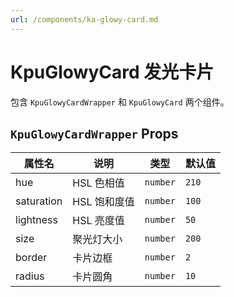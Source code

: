 ```yaml
---
url: /components/ka-glowy-card.md
---
```

# KpuGlowyCard 发光卡片

包含 `KpuGlowyCardWrapper` 和 `KpuGlowyCard` 两个组件。

## `KpuGlowyCardWrapper` Props

| 属性名     | 说明         | 类型     | 默认值 |
| ---------- | ------------ | -------- | ------ |
| hue        | HSL 色相值   | `number` | `210`  |
| saturation | HSL 饱和度值 | `number` | `100`  |
| lightness  | HSL 亮度值   | `number` | `50`   |
| size       | 聚光灯大小   | `number` | `200`  |
| border     | 卡片边框     | `number` | `2`    |
| radius     | 卡片圆角     | `number` | `10`   |
